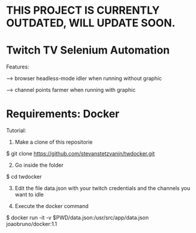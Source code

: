 # THIS PROJECT IS CURRENTLY OUTDATED, WILL UPDATE SOON.

# Twitch TV Selenium Automation

Features:

--> browser headless-mode idler when running without graphic

--> channel points farmer when running with graphic

# Requirements: Docker

Tutorial: 
1) Make a clone of this repositorie

$ git clone https://github.com/stevanstetzvanin/twdocker.git

2) Go inside the folder

$ cd twdocker

3) Edit the file data.json with your twitch credentials and the channels you want to idle

4) Execute the docker command

$ docker run -it  -v $PWD/data.json:/usr/src/app/data.json joaobruno/docker:1.1

